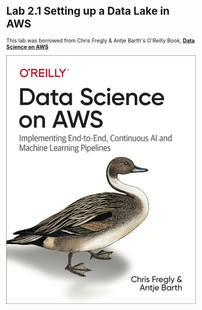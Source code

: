 # Lab 2.1 Setting up a Data Lake in AWS

This lab was borrowed from Chris Fregly & Antje Barth's O'Reilly Book, [**Data Science on AWS**](https://www.amazon.com/dp/1492079391/)

![Data Science on AWS](img/book_full_color.png)
